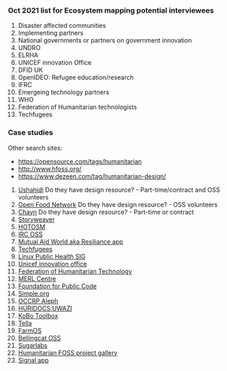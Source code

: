 
### Oct 2021 list for Ecosystem mapping potential interviewees
1. Disaster affected communities
2. Implementing partners
3. National governments or partners on government innovation
4. UNDRO
5. ELRHA
6. UNICEF innovation Office
7. DFID UK
8. OpenIDEO: Refugee education/research
9. IFRC
10. Emergeing technology partners
11. WHO
12. Federation of Humanitarian technologists
13. Techfugees


### Case studies

Other search sites: 
* https://opensource.com/tags/humanitarian
* http://www.hfoss.org/
* https://www.dezeen.com/tag/humanitarian-design/

1. [Ushahidi](https://www.ushahidi.com/) Do they have design resource? - Part-time/contract and OSS volunteers
2. [Open Food Network](https://openfoodnetwork.org/) Do they have design resource? - OSS volunteers
3. [Chayn](https://chayn.co/) Do they have design resource? - Part-time or contract
4. [Storyweaver](https://storyweaver.org.in/)
5. [HOTOSM](https://www.hotosm.org/)
6. [IRC OSS](https://www.ifrc.org/en/google-custom-search/?q=open%20source)
7. [Mutual Aid World aka Resiliance app](https://mutualaid.world/)
8. [Techfugees](https://techfugees.com/)
9. [Linux Public Health SIG](https://www.lfph.io/)
10. [Unicef innovation office](https://github.com/unicef)
11. [Federation of Humanitarian Technology](https://www.federationof.tech/humanitarian-software)
12. [MERL Centre](https://socialimpact.github.com/insights/collaboration-power-merl-center/)
13. [Foundation for Public Code](https://publiccode.net/)
14. [Simple.org](https://www.simple.org/)
15. [OCCRP Aleph](https://aleph.occrp.org/)
16. [HURIDOCS:UWAZI](https://huridocs.org/technology/uwazi/)
17. [KoBo Toolbox](https://www.kobotoolbox.org/)
18. [Tella](https://tella-app.org/)
19. [FarmOS](https://github.com/farmOS)
20. [Bellingcat OSS](https://github.com/bellingcat/)
21. [Sugarlabs](https://www.sugarlabs.org/)
22. [Humanitarian FOSS project gallery](http://www.hfoss.org/index.php/project_gallery)
23. [Signal app](https://www.signal.org/)

